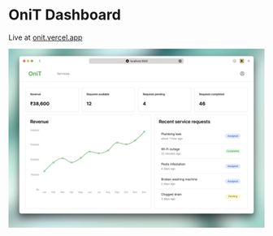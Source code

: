 # OniT Dashboard

Live at [onit.vercel.app](http://onit.vercel.app)

![dashboard](/screenshots/dashboard.png)